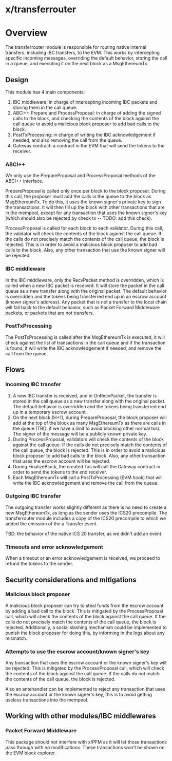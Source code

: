 # x/transferrouter

# Overview

The transferrouter module is responsible for routing native internal transfers, including IBC transfers, to the EVM. This works by intercepting specific incoming messages, overriding the default behavior, storing the call in a queue, and executing it on the next block as a MsgEthereumTx.

## Design

This module has 4 main components:

1. IBC middleware: in charge of intercepting incoming IBC packets and storing them in the call queue.
2. ABCI++ Prepare and ProcessProposal: in charge of adding the signed calls to the block, and checking the contents of the block against the call queue to avoid a malicious block proposer to add bad calls to the block.
3. PostTxProcessing: in charge of writing the IBC acknowledgement if needed, and also removing the call from the queue.
4. Gateway contract: a contract in the EVM that will send the tokens to the receiver.

### ABCI++

We only use the PrepareProposal and ProcessProposal methods of the ABCI++ interface.

PrepareProposal is called only once per block to the block proposer. During this call, the proposer must add the calls in the queue to the block as MsgEthereumTx. To do this, it uses the known signer's private key to sign the transactions. It will then fill up the block with other transactions that are in the mempool, except for any transaction that uses the known signer's key (which should also be rejected by check tx -- TODO: add this check).

ProcessProposal is called for each block to each validator. During this call, the validator will check the contents of the block against the call queue. If the calls do not precisely match the contents of the call queue, the block is rejected. This is in order to avoid a malicious block proposer to add bad calls to the block. Also, any other transaction that use the known signer will be rejected.

### IBC middleware

In the IBC middleware, only the RecvPacket method is overridden, which is called when a new IBC packet is received. It will store the packet in the call queue as a new transfer along with the original packet. The default behavior is overridden and the tokens being transferred end up in an escrow account (known signer's address). Any packet that is not a transfer to the local chain will fall back to the default behavior, such as Packet Forward Middleware packets, or packets that are not transfers.

### PostTxProcessing

The PostTxProcessing is called after the MsgEthereumTx is executed, it will check against the list of transactions in the call queue and if the transaction is found, it will write the IBC acknowledgement if needed, and remove the call from the queue.

## Flows

### Incoming IBC transfer

1. A new IBC transfer is received, and in OnRecvPacket, the transfer is stored in the call queue as a new transfer along with the original packet. The default behavior is overridden and the tokens being transferred end up in a temporary escrow account.
2. On the next block (H+1), during PrepareProposal, the block proposer will add at the top of the block as many MsgEthereumTx as there are calls in the queue (TBD: if we have a limit to avoid blocking other normal txs). The signer of the message will be a publicly known private key.
3. During ProcessProposal, validators will check the contents of the block against the call queue. If the calls do not precisely match the contents of the call queue, the block is rejected. This is in order to avoid a malicious block proposer to add bad calls to the block. Also, any other transaction that uses the escrow account will be rejected.
4. During FinalizeBlock, the created Txs will call the Gateway contract in order to send the tokens to the end receiver.
5. Each MsgEthereumTx will call a PostTxProcessing (EVM hook) that will write the IBC acknowledgement and remove the call from the queue.

### Outgoing IBC transfer

The outgoing transfer works slightly different as there is no need to create a new MsgEthereumTx, as long as the sender uses the ICS20 precompile. The transferrouter module includes a copy of the ICS20 precompile to which we added the emission of the a Transfer event.

TBD: the behavior of the native ICS 20 transfer, as we didn't add an event.

### Timeouts and error acknowledgement

When a timeout or an error acknowledgement is received, we proceed to refund the tokens to the sender.

## Security considerations and mitigations

### Malicious block proposer

A malicious block proposer can try to steal funds from the escrow account by adding a bad call to the block. This is mitigated by the ProcessProposal call, which will check the contents of the block against the call queue. If the calls do not precisely match the contents of the call queue, the block is rejected. Additionally, a social slashing mechanism could be implemented to punish the block proposer for doing this, by informing in the logs about any mismatch.

### Attempts to use the escrow account/known signer's key

Any transaction that uses the escrow account or the known signer's key will be rejected. This is mitigated by the ProcessProposal call, which will check the contents of the block against the call queue. If the calls do not match the contents of the call queue, the block is rejected.

Also an antehandler can be implemented to reject any transaction that uses the escrow account or the known signer's key, this is to avoid getting useless transactions into the mempool.

## Working with other modules/IBC middlewares

### Packet Forward Middleware

This package should not interfere with x/PFM as it will let those transactions pass through with no modifications. These transactions won't be shown on the EVM block explorer.